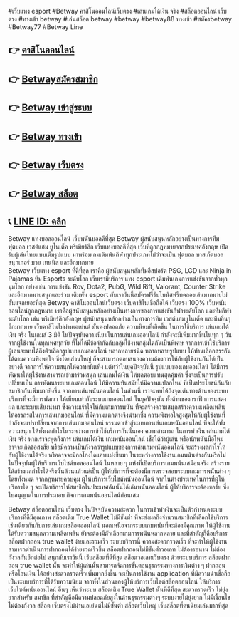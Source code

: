 #เว็บแทง esport #Betway คาสิโนออนไลน์เว็บตรง #เล่นเกมได้เงิน จริง #สล็อตออนไลน์ เว็บตรง #ทางเข้า betway #เล่นสล็อต betway #betway #betway88 ทางเข้า #สมัครbetway #Betway77 #Betway Line
## 👉 [คาสิโนออนไลน์](https://member.88xbet.com/?ref=MDkyOTQ3OTk1NQ)
## 👉 [Betwayสมัครสมาชิก](https://member.88xbet.com/?ref=MDkyOTQ3OTk1NQ)
## 👉 [Betway เข้าสู่ระบบ](https://member.88xbet.com/?ref=MDkyOTQ3OTk1NQ)
## 👉 [Betway ทางเข้า](https://member.88xbet.com/?ref=MDkyOTQ3OTk1NQ)
## 👉 [Betway เว็บตรง](https://member.88xbet.com/?ref=MDkyOTQ3OTk1NQ)
## 👉 [Betway สล็อต ](https://member.88xbet.com/?ref=MDkyOTQ3OTk1NQ)
## 📞 [LINE ID: คลิก](https://lin.ee/cUqKdwe)

Betway แทงบอลออนไลน์ เว็บพนันบอลดีที่สุด
Betway ผู้สนับสนุนหลักอย่างเป็นทางการทีมฟุตบอล เวสต์แฮม ยูไนเต็ค พรีเมียร์ลีก เว็บแทงบอลดีที่สุด เว็บที่ถูกกฎหมายจากประเทศอังกฤษ เปิดรับผู้เล่นไทยแบบเต็มรูปแบบ มาพร้อมเกมเดิมพันกีฬาทุกประเภทไม่ว่าจะเป็น ฟุตบอล บาสเก็ตบอล สนุกเกอร์ มวย เทนนิส และอีกมากมาย    
Betway เว็บแทง esport ที่ดีที่สุด
เราคือ ผู้สนับสนุนหลักทีมอีสปอร์ต PSG, LGD และ Ninja in Pajamas ทีม Esports ระดับโลก เว็บเรามีบริการ แทง esport เดิมพันเกมการแข่งขันจากทั่วทุกมุมโลก อย่างเช่น การแข่งขัน Rov, Dota2, PubG, Wild Rift, Valorant, Counter Strike และอีกมากมายสนุกและร่วม เดิมพัน esport กับเราวันนี้สมัครฟรีรับโบนัสฟรีทดลองเล่นมากมายไม่อั้นแจกเยอะที่สุด
Betway คาสิโนออนไลน์เว็บตรง
เว็บคาสิโนเชื่อถือได้ เว็บตรง 100% เว็บพนันออนไลน์ถูกกฏหมาย เราคือผู้สนับสนุนหลักอย่างเป็นทางการของการแข่งขันกีฬาระดับโลก และทีมกีฬาระดับโลก เช่น พรีเมียร์ลีกอังกฤษ ผู้สนับสนุนหลักอย่างเป็นทางการทีม เวสต์แฮมยูไนเต็ด และทีมอื่นๆอีกมากมาย เว็บคาสิโนไม่ผ่านเอเย่นต์ มั่นคงปลอดภัย
ความนิยมที่เกิดขึ้น ในการใช้บริการ เล่นเกมได้เงิน จริง ในเกมส์ 3 มิติ
ในปัจจุบันความนิยมในการเล่นเกมออนไลน์ กำลังจะมีเพิ่มมากขึ้นในทุก ๆ วัน จากผู้ใช้งานในทุกเพศทุกวัย ที่ไม่ได้มีข้อจำกัดกับกลุ่มใช้งานกลุ่มใดกันเป็นพิเศษ จากการเข้าใช้บริการผู้เล่นจะพบได้ถึงตัวเลือกรูปแบบเกมออนไลน์ หลากหลายชนิด หลากหลายรูปแบบ ให้ท่านเลือกสรรกันได้ตามความพึงพอใจ ซึ่งโดยส่วนใหญ่     ก็จะสามารถตอบสนองความต้องการให้กับผู้ใช้งานกันได้เป็นอย่างดี จากการให้ความสนุกให้ความบันเทิง แต่ทว่าในยุคปัจจุบันนี้ รูปแบบของเกมออนไลน์ ได้มีการพัฒนาให้ผู้ใช้งานสามารถเข้ามาร่วมสนุก เล่นเกมได้เงิน ให้ผลตอบแทนสุดคุ้มค่า ซึ่งจะเป็นการปรับเปลี่ยนเป็น การพัฒนาระบบเกมออนไลน์ ให้มีความทันสมัยให้มีความแปลกใหม่ ที่เป็นประโยชน์กันกับสมาชิกกันเพิ่มมากยิ่งขึ้น
จากการเล่นพนันออนไลน์ ในส่วนนี้ เราจะพบได้ถึงจุดเด่นทางด้านของระบบบริการที่จะมีการพัฒนา ให้เทียบเท่ากับระบบเกมออนไลน์ ในยุคปัจจุบัน ทั้งด้านของกราฟิกการแสดงผล และระบบเสียงนำมา ซึ่งความเร้าใจให้กับเกมการพนัน ที่จะสร้างความสนุกสร้างความเพลิดเพลิน ให้อรรถรสในการเล่นเกมออนไลน์ ที่มีความแตกต่างจึงนำมาซึ่ง ความพึงพอใจสูงสุดให้กับผู้ใช้งานที่กำลังจะแปรเปลี่ยนจากการเล่นเกมออนไลน์ ธรรมดาเข้าสู่ระบบการเล่นเกมพนันออนไลน์ ที่จะให้ทั้งความสนุก ให้ทั้งผลกำไรในระหว่างการเข้าใช้บริการกันนั่นเอง
ความสามารถ ในการทำเงิน เล่นเกมได้เงิน จริง
หากเราจะพูดถึงการ เล่นเกมได้เงิน เกมพนันออนไลน์ เชื่อได้ว่าผู้เล่น หรือนักพนันมือใหม่ อาจจะเกิดข้อสงสัย หรือมีความเป็นกังวลว่ารูปแบบของการเล่นเกมพนันออนไลน์ จะสร้างผลกำไรให้กับผู้ใช้งานได้จริง หรืออาจจะมีกลโกงใดแอบแฝงขึ้นมา ในระหว่างการใช้งานเกมพนันต่างกันหรือไม่ ในปัจจุบันผู้ให้บริการเว็บไซต์บอลออนไลน์ ในหลาย ๆ แห่งที่เปิดบริการเกมพนันเสมือนจริง สร้างรายได้สร้างผลกำไรได้จริงนั้นล้วนแล้วแต่เป็น ผู้ให้บริการที่จะต้องมีการตรวจสอบระบบเกมการพนันต่าง ๆ โดยทั้งหมด จากกฎหมายควบคุม ผู้ให้บริการเว็บไซต์พนันออนไลน์ จากในต่างประเทศในการที่ผู้ให้บริการใด ๆ จะเปิดบริการให้สมาชิกในประเทศอันนั้นได้เล่นพนันออนไลน์ ผู้ให้บริการจะต้องขอรับ ซึ่งใบอนุญาตในการประกอบ กิจการเกมพนันออนไลน์ก่อนเสม

Betway สล็อตออนไลน์ เว็บตรง 
ในปัจจุบันความสะดวก ในการเข้าทำเงินจะเป็นตัวกำหนดระบบบริการที่ดีมีคุณภาพ สล็อตเติม True Wallet ไม่มีขั้นต่ำ ที่จะส่งผลถึงจำนวนสมาชิกที่เลือกใช้บริการเช่นเดียวกันกับการเล่นเกมสล็อตออนไลน์ นอกเหนือจากระบบเกมพนันที่จะต้องมีคุณภาพ ให้ผู้ใช้งานได้รับความสนุกความเพลิดเพลิน     ยังจะต้องมีตัวเลือกเกมการพนันหลากหลาย และที่สำคัญก็คือบริการ สล็อตฝากถอน true wallet ง่ายและรวมเร็ว ระบบบริการนี้ ความสะดวกรวดเร็ว ที่จะทำให้ผู้ใช้งานสามารถดำเนินการฝากถอนได้ง่ายรวดเร็วขึ้น สล็อตฝากถอนไม่มีขั้นต่ำวอเลท ไม่ต้องรอนาน ไม่ต้องกังวลกันอีกต่อไป สนุกกับเราวันนี้ เว็บสล็อตที่ดีที่สุด
สล็อตวอเลทเว็บตรง
ด้วยระบบบริการ สล็อตฝากถอน true wallet นั้น จะทำให้ผู้เล่นนั้นสามารถจัดการขั้นตอนธุรกรรมทางการเงินต่าง ๆ ฝากถอน หรือโอนเงิน ได้อย่างสะดวกรวดเร็วเพิ่มมากยิ่งขึ้น จะเป็นการใช้งาน application ที่มีความน่าเชื่อถือ เป็นระบบบริการที่ได้รับความนิยม จากทั้งในส่วนของผู้ให้บริการเว็บไซต์สล็อตออนไลน์ ให้บริการเว็บไซต์พนันออนไลน์ อื่นๆ เห็นว่าระบบ สล็อตเติม True Wallet นั้นที่ดีที่สุด สะดวกรวดเร็ว ไม่ยุ่งยากสำหรับ สมาชิก ที่สำคัญคือมีความปลอดภัยสูงในด้านธุรกรรมต่างๆ ระบบง่ายไม่ยุ่งยาก ไม่มีเงื่อนไขไม่ต้องกังวล สล็อต เว็บตรงไม่ผ่านเอเย่นต์ไม่มีขั้นต่ำ สล็อตเว็บใหญ่ เว็บสล็อตที่คนนิยมเล่นมากที่สุด
